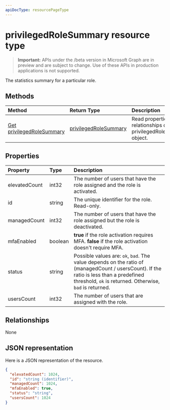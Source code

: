```yaml
---
apiDocType: resourcePageType
---
```

# privilegedRoleSummary resource type

> **Important:** APIs under the /beta version in Microsoft Graph are in preview and are subject to change. Use of these APIs in production applications is not supported.

The statistics summary for a particular role.


## Methods

| Method		   | Return Type	|Description|
|:---------------|:--------|:----------|
|[Get privilegedRoleSummary](../api/privilegedrolesummary_get.md) | [privilegedRoleSummary](privilegedrolesummary.md) |Read properties and relationships of privilegedRoleSummary object.|

## Properties
| Property	   | Type	|Description|
|:---------------|:--------|:----------|
|elevatedCount|int32|The number of users that have the role assigned and the role is activated.|
|id|string| The unique identifier for the role. Read-only.|
|managedCount|int32|The number of users that have the role assigned but the role is deactivated.|
|mfaEnabled|boolean|**true** if the role activation requires MFA. **false** if the role activation doesn't require MFA.|
|status|string| Possible values are: `ok`, `bad`. The value depends on the ratio of (managedCount / usersCount). If the ratio is less than a predefined threshold, `ok` is returned. Otherwise, `bad` is returned.|
|usersCount|int32|The number of users that are assigned with the role.|

## Relationships
None


## JSON representation

Here is a JSON representation of the resource.

<!-- {
  "blockType": "resource",
  "optionalProperties": [

  ],
  "@odata.type": "microsoft.graph.privilegedRoleSummary"
}-->

```json
{
  "elevatedCount": 1024,
  "id": "string (identifier)",
  "managedCount": 1024,
  "mfaEnabled": true,
  "status": "string",
  "usersCount": 1024
}

```

<!-- uuid: 8fcb5dbc-d5aa-4681-8e31-b001d5168d79
2015-10-25 14:57:30 UTC -->
<!-- {
  "type": "#page.annotation",
  "description": "privilegedRoleSummary resource",
  "keywords": "",
  "section": "documentation",
  "tocPath": ""
}-->
